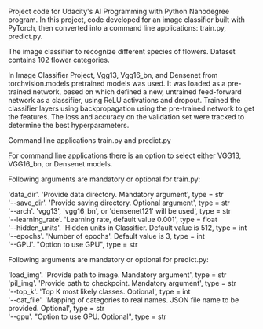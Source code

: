 <p>Project code for Udacity's AI Programming with Python Nanodegree program. 
In this project, code developed for an image classifier built with PyTorch, 
then converted into a command line applications: train.py, predict.py.</p>

<p>The image classifier to recognize different species of flowers. Dataset contains 102 flower categories.</p>

<p>In Image Classifier Project, Vgg13, Vgg16_bn, and Densenet from torchvision.models pretrained models was used. 
It was loaded as a pre-trained network, based on which defined a new, untrained feed-forward network as a classifier, 
using ReLU activations and dropout. Trained the classifier layers using backpropagation using 
the pre-trained network to get the features. The loss and accuracy on the validation set were tracked to 
determine the best hyperparameters.</p>

<p>Command line applications train.py and predict.py</p>

<p>For command line applications there is an option to select either VGG13, VGG16_bn, or Densenet models.</p>

<p>Following arguments are mandatory or optional for train.py: </p>

'data_dir'. 'Provide data directory. Mandatory argument', type = str <br />
'--save_dir'. 'Provide saving directory. Optional argument', type = str <br />
'--arch'. 'vgg13', 'vgg16_bn', or 'densenet121' will be used', type = str <br />
'--learning_rate'. 'Learning rate, default value 0.001', type = float <br />
'--hidden_units'. 'Hidden units in Classifier. Default value is 512, type = int <br />
'--epochs'. 'Number of epochs'. Default value is 3, type = int <br />
'--GPU'. "Option to use GPU", type = str <br />

<p>Following arguments are mandatory or optional for predict.py: </p>

'load_img'. 'Provide path to image. Mandatory argument', type = str <br />
'pil_img'. 'Provide path to checkpoint. Mandatory argument', type = str <br />
'--top_k'. 'Top K most likely classes. Optional', type = int <br />
'--cat_file'. 'Mapping of categories to real names. JSON file name to be provided. Optional', type = str <br />
'--gpu'. "Option to use GPU. Optional", type = str <br />

